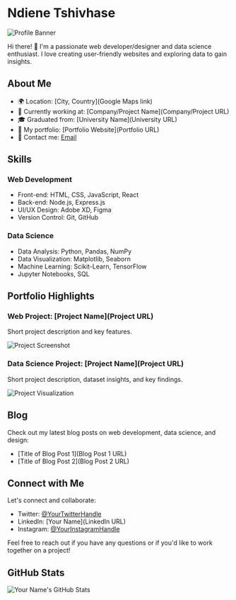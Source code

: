 # Ndiene Tshivhase

![Profile Banner](https://www.google.com/url?sa=i&url=https%3A%2F%2Fwww.canva.com%2Ft%2FEAEeOQwo3jY-purple-mountain-vintage-retro-twitch-banner%2F&psig=AOvVaw1yLVej4fsYJb7iwAaSb1iw&ust=1691661300634000&source=images&cd=vfe&opi=89978449&ved=0CBEQjRxqFwoTCKD8osqnz4ADFQAAAAAdAAAAABAE)

Hi there! 👋 I'm a passionate web developer/designer and data science enthusiast. I love creating user-friendly websites and exploring data to gain insights.

## About Me

- 🌍 Location: [City, Country](Google Maps link)
- 💼 Currently working at: [Company/Project Name](Company/Project URL)
- 🎓 Graduated from: [University Name](University URL)
- 🚀 My portfolio: [Portfolio Website](Portfolio URL)
- 📧 Contact me: [Email](mailto:youremail@example.com)

## Skills

### Web Development
- Front-end: HTML, CSS, JavaScript, React
- Back-end: Node.js, Express.js
- UI/UX Design: Adobe XD, Figma
- Version Control: Git, GitHub

### Data Science
- Data Analysis: Python, Pandas, NumPy
- Data Visualization: Matplotlib, Seaborn
- Machine Learning: Scikit-Learn, TensorFlow
- Jupyter Notebooks, SQL

## Portfolio Highlights

### Web Project: [Project Name](Project URL)

Short project description and key features.

![Project Screenshot](url_to_project_screenshot)

### Data Science Project: [Project Name](Project URL)

Short project description, dataset insights, and key findings.

![Project Visualization](url_to_project_visualization)

## Blog

Check out my latest blog posts on web development, data science, and design:

- [Title of Blog Post 1](Blog Post 1 URL)
- [Title of Blog Post 2](Blog Post 2 URL)

## Connect with Me

Let's connect and collaborate:

- Twitter: [@YourTwitterHandle](https://twitter.com/YourTwitterHandle)
- LinkedIn: [Your Name](LinkedIn URL)
- Instagram: [@YourInstagramHandle](https://www.instagram.com/YourInstagramHandle)

Feel free to reach out if you have any questions or if you'd like to work together on a project!

## GitHub Stats

![Your Name's GitHub Stats](https://github-readme-stats.vercel.app/api?username=yourusername&show_icons=true)
